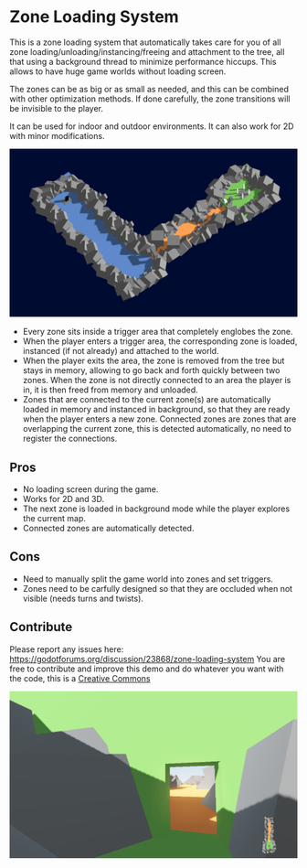 # Zone Loading System

This is a zone loading system that automatically takes care for you of all zone loading/unloading/instancing/freeing and attachment to the tree, all that using a background thread to minimize performance hiccups. This allows to have huge game worlds without loading screen.

The zones can be as big or as small as needed, and this can be combined with other optimization methods. If done carefully, the zone transitions will be invisible to the player.

It can be used for indoor and outdoor environments. It can also work for 2D with minor modifications.

![Test image](screenshots/world.png)

- Every zone sits inside a trigger area that completely englobes the zone.
- When the player enters a trigger area, the corresponding zone is loaded, instanced (if not already) and attached to the world.
- When the player exits the area, the zone is removed from the tree but stays in memory, allowing to go back and forth quickly between two zones. When the zone is not directly connected to an area the player is in, it is then freed from memory and unloaded.
- Zones that are connected to the current zone(s) are automatically loaded in memory and instanced in background, so that they are ready when the player enters a new zone. Connected zones are zones that are overlapping the current zone, this is detected automatically, no need to register the connections.

## Pros
- No loading screen during the game.
- Works for 2D and 3D.
- The next zone is loaded in background mode while the player explores the current map.
- Connected zones are automatically detected.

## Cons
- Need to manually split the game world into zones and set triggers.
- Zones need to be carfully designed so that they are occluded when not visible (needs turns and twists).

## Contribute

Please report any issues here: https://godotforums.org/discussion/23868/zone-loading-system
You are free to contribute and improve this demo and do whatever you want with the code, this is a [Creative Commons](https://creativecommons.org/publicdomain/zero/1.0/)

![Test image](screenshots/demo.png)
